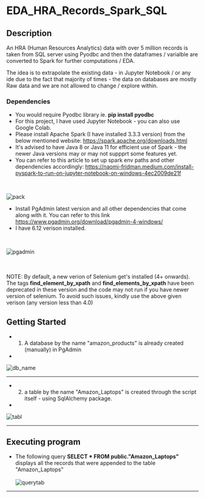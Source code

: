 # EDA_HRA_Records_Spark_SQL

## Description

An HRA (Human Resources Analytics) data with over 5 million records is taken from SQL server using Pyodbc and then the dataframes / varialble are converted to Spark for further computations / EDA.

The idea is to extrapolate the existing data - in Jupyter Notebook / or any ide due to the fact that majority of times - the data on databases are mostly Raw data and we are not allowed to change / explore within.

### Dependencies

* You would require Pyodbc library ie.  **pip install pyodbc**
* For this project, I have used Jupyter Notebook - you can also use Google Colab.
* Please install Apache Spark (I have installed 3.3.3 version) from the below mentioned website:  https://spark.apache.org/downloads.html
* It's advised to have Java 8 or Java 11 for efficient use of Spark - the newer Java versions may or may not suppprt some features yet.
* You can refer to this article to set up spark env paths and other dependencies accordingly:  https://naomi-fridman.medium.com/install-pyspark-to-run-on-jupyter-notebook-on-windows-4ec2009de21f
<br>

  ![pack](https://user-images.githubusercontent.com/72039550/192081245-d3b0c7e6-329c-454f-a141-5b23e0dafa92.png)
<br>
* Install PgAdmin latest version and all other dependencies that come along with it. You can refer to this link
    https://www.pgadmin.org/download/pgadmin-4-windows/
    <br>
* I have 6.12 verison installed.
<br>

![pgadmin](https://user-images.githubusercontent.com/72039550/192081464-22354ec5-e009-4fbe-9657-01b936b0d2f9.png)

<br><br>
NOTE:  By default, a new verion of Selenium get's installed (4+ onwards).  The tags **find_element_by_xpath** and **find_elements_by_xpath** have been deprecated in these version and the code may not run if you have newer version of selenium. To avoid such issues, kindly use the above given verison (any version less than 4.0)
<br>

## Getting Started

* 1) A database by the name "amazon_products" is already created (manually) in PgAdmin
* <br>
![db_name](https://user-images.githubusercontent.com/72039550/192081173-5af21c9a-634b-4228-b65c-dcd308f559f2.jpg)

<hr>

* 2) a table by the name "Amazon_Laptops" is created through the script itself - using SqlAlchemy package.
* <br>

![tabl](https://user-images.githubusercontent.com/72039550/192104858-c019320d-cb70-4c1d-9899-156ceb4e123d.png)
<br>
<hr>


## Executing program

* The following query  **SELECT * FROM public."Amazon_Laptops"** displays all the records that were appended to the table "Amazon_Laptops"
<br><br>
![querytab](https://user-images.githubusercontent.com/72039550/192105060-ded88e7f-b170-4c0f-9bfd-1df9b946ffc7.png)

<hr>

